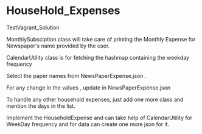 # HouseHold_Expenses
 TestVagrant_Solution

MonthlySubsciption class will take care of printing the Monthly Expense for Newspaper's name provided by the user.

CalendarUtility class is for fetching the hashmap containing the weekday frequency

Select the paper names from NewsPaperExpense.json .

For any change in the values , update in NewsPaperExpense.json

To handle any other household expenses, just add one more class and mention the days in the list.

Implement the HouseholdExpense and can take help of CalendarUtility for WeekDay frequency and for data can create one more json for it.
